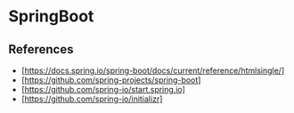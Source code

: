 # SpringBoot

## References
* [https://docs.spring.io/spring-boot/docs/current/reference/htmlsingle/]
* [https://github.com/spring-projects/spring-boot]
* [https://github.com/spring-io/start.spring.io]
* [https://github.com/spring-io/initializr]
